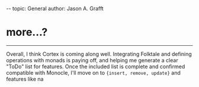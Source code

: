 --
topic: General
author: Jason A. Grafft
# more...?
---
Overall, I think Cortex is coming along well. Integrating Folktale and defining operations with monads is paying off, and helping me generate a clear "ToDo" list for features. Once the included list is complete and confirmed compatible with Monocle, I'll move on to `{insert, remove, update}` and features like na